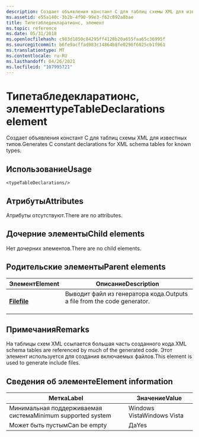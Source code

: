 ```yaml
---
description: Создает объявления констант C для таблиц схемы XML для известных типов.
ms.assetid: e55a140c-3b2b-4f90-99e3-f62c892a8bae
title: Типетабледекларатионс, элемент
ms.topic: reference
ms.date: 05/31/2018
ms.openlocfilehash: c983d1850c84295ff4128b20a655faa65c36995f
ms.sourcegitcommit: b6fe9acffad983c14864b8fe0296f6025cb1f961
ms.translationtype: MT
ms.contentlocale: ru-RU
ms.lasthandoff: 04/26/2021
ms.locfileid: "107995721"
---
```

# <a name="typetabledeclarations-element"></a><span data-ttu-id="e67ef-103">Типетабледекларатионс, элемент</span><span class="sxs-lookup"><span data-stu-id="e67ef-103">typeTableDeclarations element</span></span>

<span data-ttu-id="e67ef-104">Создает объявления констант C для таблиц схемы XML для известных типов.</span><span class="sxs-lookup"><span data-stu-id="e67ef-104">Generates C constant declarations for XML schema tables for known types.</span></span>

## <a name="usage"></a><span data-ttu-id="e67ef-105">Использование</span><span class="sxs-lookup"><span data-stu-id="e67ef-105">Usage</span></span>

``` syntax
<typeTableDeclarations/>
```

## <a name="attributes"></a><span data-ttu-id="e67ef-106">Атрибуты</span><span class="sxs-lookup"><span data-stu-id="e67ef-106">Attributes</span></span>

<span data-ttu-id="e67ef-107">Атрибуты отсутствуют.</span><span class="sxs-lookup"><span data-stu-id="e67ef-107">There are no attributes.</span></span>

## <a name="child-elements"></a><span data-ttu-id="e67ef-108">Дочерние элементы</span><span class="sxs-lookup"><span data-stu-id="e67ef-108">Child elements</span></span>

<span data-ttu-id="e67ef-109">Нет дочерних элементов.</span><span class="sxs-lookup"><span data-stu-id="e67ef-109">There are no child elements.</span></span>

## <a name="parent-elements"></a><span data-ttu-id="e67ef-110">Родительские элементы</span><span class="sxs-lookup"><span data-stu-id="e67ef-110">Parent elements</span></span>



| <span data-ttu-id="e67ef-111">Элемент</span><span class="sxs-lookup"><span data-stu-id="e67ef-111">Element</span></span>                         | <span data-ttu-id="e67ef-112">Описание</span><span class="sxs-lookup"><span data-stu-id="e67ef-112">Description</span></span>                                                    |
|---------------------------------|----------------------------------------------------------------|
| [<span data-ttu-id="e67ef-113">**File**</span><span class="sxs-lookup"><span data-stu-id="e67ef-113">**file**</span></span>](file.md)<br/> | <span data-ttu-id="e67ef-114">Выводит файл из генератора кода.</span><span class="sxs-lookup"><span data-stu-id="e67ef-114">Outputs a file from the code generator.</span></span><br/> <br/> |



## <a name="remarks"></a><span data-ttu-id="e67ef-115">Примечания</span><span class="sxs-lookup"><span data-stu-id="e67ef-115">Remarks</span></span>

<span data-ttu-id="e67ef-116">На таблицы схем XML ссылается большая часть созданного кода.</span><span class="sxs-lookup"><span data-stu-id="e67ef-116">XML schema tables are referenced by much of the generated code.</span></span> <span data-ttu-id="e67ef-117">Этот элемент используется для создания включаемых файлов.</span><span class="sxs-lookup"><span data-stu-id="e67ef-117">This element is used to generate include files.</span></span>

## <a name="element-information"></a><span data-ttu-id="e67ef-118">Сведения об элементе</span><span class="sxs-lookup"><span data-stu-id="e67ef-118">Element information</span></span>



| <span data-ttu-id="e67ef-119">Метка</span><span class="sxs-lookup"><span data-stu-id="e67ef-119">Label</span></span> | <span data-ttu-id="e67ef-120">Значение</span><span class="sxs-lookup"><span data-stu-id="e67ef-120">Value</span></span> |
|-------------------------------------|---------------|
| <span data-ttu-id="e67ef-121">Минимальная поддерживаемая система</span><span class="sxs-lookup"><span data-stu-id="e67ef-121">Minimum supported system</span></span><br/> | <span data-ttu-id="e67ef-122">Windows Vista</span><span class="sxs-lookup"><span data-stu-id="e67ef-122">Windows Vista</span></span> |
| <span data-ttu-id="e67ef-123">Может быть пустым</span><span class="sxs-lookup"><span data-stu-id="e67ef-123">Can be empty</span></span>                        | <span data-ttu-id="e67ef-124">Да</span><span class="sxs-lookup"><span data-stu-id="e67ef-124">Yes</span></span>           |



 

 





